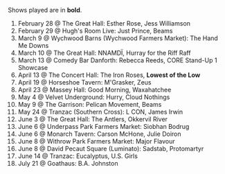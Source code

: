 Shows played are in **bold**.

1. February 28 @ The Great Hall: Esther Rose, Jess Williamson
1. February 29 @ Hugh's Room Live: Just Prince, Beams
1. March 9 @ Wychwood Barns (Wychwood Farmers Market): The Hand Me Downs
1. March 10 @ The Great Hall: NNAMDÏ, Hurray for the Riff Raff
1. March 13 @ Comedy Bar Danforth: Rebecca Reeds, CORE Stand-Up 1 Showcase
1. April 13 @ The Concert Hall: The Iron Roses, **Lowest of the Low**
1. April 19 @ Horseshoe Tavern: M'Grasker, Zeus
1. April 23 @ Massey Hall: Good Morning, Waxahatchee
1. May 4 @ Velvet Underground: Hurry, Cloud Nothings
1. May 9 @ The Garrison: Pelican Movement, Beams
1. May 24 @ Tranzac (Southern Cross): L CON, James Irwin
1. June 3 @ The Great Hall: The Antlers, Okkervil River
1. June 6 @ Underpass Park Farmers Market: Siobhan Bodrug
1. June 6 @ Monarch Tavern: Carson McHone, Julie Doiron
1. June 8 @ Withrow Park Farmers Market: Major Flavour
1. June 8 @ David Pecaut Square (Luminato): Sadstab, Protomartyr
1. June 14 @ Tranzac: Eucalyptus, U.S. Girls
1. July 21 @ Goathaus: B.A. Johnston
